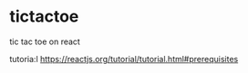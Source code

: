 # tictactoe
tic tac toe on react

tutoria:l https://reactjs.org/tutorial/tutorial.html#prerequisites

